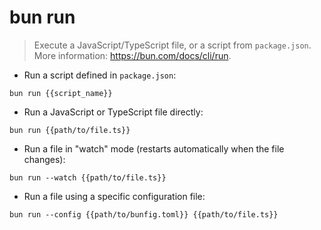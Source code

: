 # bun run

> Execute a JavaScript/TypeScript file, or a script from `package.json`.
> More information: <https://bun.com/docs/cli/run>.

- Run a script defined in `package.json`:

`bun run {{script_name}}`

- Run a JavaScript or TypeScript file directly:

`bun run {{path/to/file.ts}}`

- Run a file in "watch" mode (restarts automatically when the file changes):

`bun run --watch {{path/to/file.ts}}`

- Run a file using a specific configuration file:

`bun run --config {{path/to/bunfig.toml}} {{path/to/file.ts}}`
